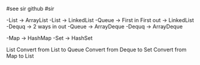 #see sir github #sir

-List -> ArrayList
-List -> LinkedList
-Queue -> First in First out -> LinkedList
-Dequq -> 2 ways in out
-Queue -> ArrayDeque
-Dequq -> ArrayDeque

-Map -> HashMap
-Set -> HashSet

List<Customer>
Convert from List to Queue
Convert from Deque to Set
Convert from Map to List